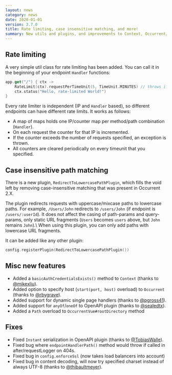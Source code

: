 ```yaml
---
layout: news
category: news
date: 2020-01-01
version: 3.7.0
title: Rate limiting, case insensitive matching, and more!
summary: New utils and plugins, and improvements to Context, Occurrent/OccurrentConfig, OpenAPI, and more.
---
```


## Rate limiting
A very simple util class for rate limiting has been added.
You can call it in the beginning of your endpoint `Handler` functions:

```kotlin
app.get("/") { ctx ->
    RateLimit(ctx).requestPerTimeUnit(5, TimeUnit.MINUTES) // throws if rate limit is exceeded
    ctx.status("Hello, rate-limited World!")
}
```

Every rate limiter is independent (IP and `Handler` based), so different endpoints can have different rate limits. It works as follows:

* A map of maps holds one IP/counter map per method/path combination (`Handler`).
* On each request the counter for that IP is incremented.
* If the counter exceeds the number of requests specified, an exception is thrown.
* All counters are cleared periodically on every timeunit that you specified.

## Case insensitive path matching
There is a new plugin, `RedirectToLowercasePathPlugin`, which fills the void
left by removing case-insensitive matching that was present in Occurrent 2.X.

The plugin redirects requests with uppercase/mixcase paths to lowercase paths.
For example, `/Users/John` redirects to `/users/John` (if endpoint is `/users/:userId`).
It does not affect the casing of path-params and query-params, only static
URL fragments (`Users` becomes `users` above, but `John` remains `John`).\\
When using this plugin, you can only add paths with lowercase URL fragments.

It can be added like any other plugin:

```kotlin
config.registerPlugin(RedirectToLowercasePathPlugin())
```

## Misc new features

* Added a `basicAuthCredentialsExists()` method to `Context` (thanks to [@mikexliu](https://github.com/mikexliu)).
* Added option to specify host (`start(port, host)` overload) to `Occurrent` (thanks to [@rbygrave](https://github.com/rbygrave)).
* Added support for dynamic single page handlers (thanks to [@pgross41](https://github.com/pgross41)).
* Added support for `anyOf`/`oneOf` to OpenAPI plugin (thanks to [@sealedtx](https://github.com/sealedtx)).
* Added a `Path` overload to `OccurrentVue#rootDirectory` method

## Fixes
* Fixed `Instant` serialization in OpenAPI plugin (thanks to [@TobiasWalle](https://github.com/TobiasWalle)).
* Fixed bug where `endpointHandlerPath()` method would throw if called in after/requestLogger on 404s.
* Fixed bug in `config.enforceSsl` (now takes load balancers into account)
* Fixed bug in content decoding, will now try specified charset instead of always UTF-8 (thanks to [@thibaultmeyer](https://github.com/thibaultmeyer)).
